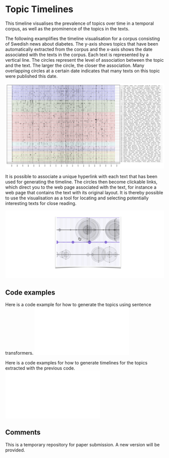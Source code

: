 Topic Timelines
===============
This timeline visualises the prevalence of topics over time in a temporal corpus, as well as the prominence of the topics in the texts. 

The following examplifies the timeline visualisation for a corpus consisting of Swedish news about diabetes. The y-axis shows topics that have been automatically extracted from the corpus and the x-axis shows the date associated with the texts in the corpus. Each text is represented by a vertical line. The circles represent the level of association between the topic and the text. The larger the circle, the closer the association. Many overlapping circles at a certain date indicates that many texts on this topic were published this date. 

![A visualisation of news on diabeted](diabetes.png)

It is possible to associate a unique hyperlink with each text that has been used for generating the timeline. The circles then become clickable links, which direct you to the web page associated with the text, for instance a web page that contains the text with its original layout. It is thereby possible to use the visualisation as a tool for locating and selecting potentially interesting texts for close reading.

![An example of zooming in and clicking](zoom_in.png)


Code examples
-------------

Here is a code example for how to generate the topics using sentence transformers.
![cluster_diabetes_news.py](cluster_diabetes_news.py)


Here is a code examples for how to generate timelines for the topics extracted with the previous code.
![timeline_diabetes_transformer_based.py](timeline_diabetes_transformer_based.py)


Comments
--------
This is a temporary repository for paper submission. A new version will be provided.

